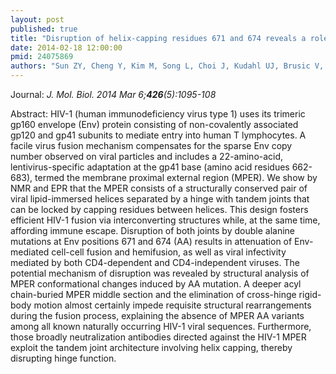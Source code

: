 ```yaml
---
layout: post
published: true
title: "Disruption of helix-capping residues 671 and 674 reveals a role in HIV-1 entry for a specialized hinge segment of the membrane proximal external region of gp41."
date: 2014-02-18 12:00:00
pmid: 24075869
authors: "Sun ZY, Cheng Y, Kim M, Song L, Choi J, Kudahl UJ, Brusic V, Chowdhury B, Yu L, Seaman MS, Bellot G, Shih WM, Wagner G, Reinherz EL"
---
```


Journal: *J. Mol. Biol. 2014 Mar 6;**426**(5):1095-108*

Abstract: HIV-1 (human immunodeficiency virus type 1) uses its trimeric gp160 envelope (Env) protein consisting of non-covalently associated gp120 and gp41 subunits to mediate entry into human T lymphocytes. A facile virus fusion mechanism compensates for the sparse Env copy number observed on viral particles and includes a 22-amino-acid, lentivirus-specific adaptation at the gp41 base (amino acid residues 662-683), termed the membrane proximal external region (MPER). We show by NMR and EPR that the MPER consists of a structurally conserved pair of viral lipid-immersed helices separated by a hinge with tandem joints that can be locked by capping residues between helices. This design fosters efficient HIV-1 fusion via interconverting structures while, at the same time, affording immune escape. Disruption of both joints by double alanine mutations at Env positions 671 and 674 (AA) results in attenuation of Env-mediated cell-cell fusion and hemifusion, as well as viral infectivity mediated by both CD4-dependent and CD4-independent viruses. The potential mechanism of disruption was revealed by structural analysis of MPER conformational changes induced by AA mutation. A deeper acyl chain-buried MPER middle section and the elimination of cross-hinge rigid-body motion almost certainly impede requisite structural rearrangements during the fusion process, explaining the absence of MPER AA variants among all known naturally occurring HIV-1 viral sequences. Furthermore, those broadly neutralization antibodies directed against the HIV-1 MPER exploit the tandem joint architecture involving helix capping, thereby disrupting hinge function.

